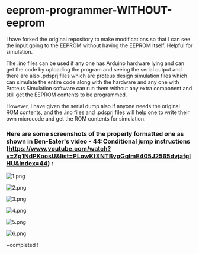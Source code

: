 # eeprom-programmer-WITHOUT-eeprom
I have forked the original repository to make modifications so that I can see the input going to the EEPROM without having the EEPROM itself.
Helpful for simulation.

The .ino files can be used if any one has Arduino hardware lying and can get the code by uploading the program and seeing the serial output and there are also .pdsprj files which are proteus design simulation files which can simulate the entire code along with the hardware and any one with Proteus Simulation software can run them without any extra component and still get the EEPROM contents to be programmed.

However, I have given the serial dump also if anyone needs the original ROM contents, and the .ino files and .pdsprj files will help one to write their own microcode and get the ROM contents for simulation.

### Here are some screenshots of the properly formatted one as shown in Ben-Eater's video - 44:Conditional jump instructions (https://www.youtube.com/watch?v=Zg1NdPKoosU&list=PLowKtXNTBypGqImE405J2565dvjafglHU&index=44) : 

![1.png](https://github.com/Subhankar2000/eeprom-programmer-WITHOUT-eeprom/blob/master/blob/1.png?raw=true)

![2.png](https://github.com/Subhankar2000/eeprom-programmer-WITHOUT-eeprom/blob/master/blob/2.png?raw=true)

![3.png](https://github.com/Subhankar2000/eeprom-programmer-WITHOUT-eeprom/blob/master/blob/3.png?raw=true)

![4.png](https://github.com/Subhankar2000/eeprom-programmer-WITHOUT-eeprom/blob/master/blob/4.png?raw=true)

![5.png](https://github.com/Subhankar2000/eeprom-programmer-WITHOUT-eeprom/blob/master/blob/5.png?raw=true)

![6.png](https://github.com/Subhankar2000/eeprom-programmer-WITHOUT-eeprom/blob/master/blob/6.png?raw=true)

+completed !